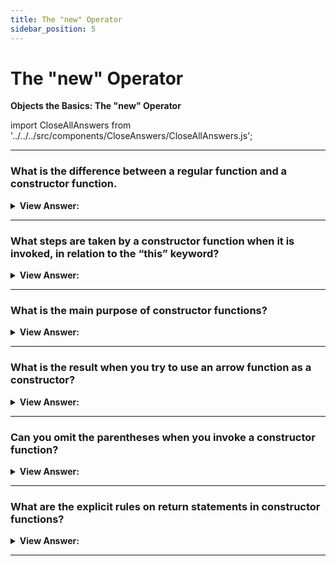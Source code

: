 ```yaml
---
title: The "new" Operator
sidebar_position: 5
---
```


# The "new" Operator

**Objects the Basics: The "new" Operator**

<head>
  <title>Constructors - JavaScript Interview Questions & Answers</title>
  <meta charSet="utf-8" />
</head>

import CloseAllAnswers from '../../../src/components/CloseAnswers/CloseAllAnswers.js';

<CloseAllAnswers />

---

### What is the difference between a regular function and a constructor function.

<details>
  <summary><strong>View Answer:</strong></summary>
  <div>
  <div><strong>Interview Response:</strong> The conventional differences is the constructor function name is capitalized and it should be invoked with the “new” operator.
</div><br />
  <div><strong className="codeExample">Code Example:</strong><br /><br />

  <div></div>

```js
function User(name) {
  this.name = name;
  this.isAdmin = false;
}

let user = new User('Jack');

alert(user.name); // Jack
alert(user.isAdmin); // false
```

  </div>
  </div>
</details>

---

### What steps are taken by a constructor function when it is invoked, in relation to the “this” keyword?

<details>
  <summary><strong>View Answer:</strong></summary>
  <div>
  <div><strong>Interview Response:</strong> First, a new object is created and assigned to “this”, the function body executes. Usually it modifies “this”, adds new properties, and the value of this is returned.
</div><br />
  <div><strong className="codeExample">Code Example:</strong><br /><br />

  <div></div>

```js
function User(name) {
  // this = {};  (implicitly)

  // add properties to this
  this.name = name;
  this.isAdmin = false;

  // return this;  (implicitly)
}

// So let user = new User("Jack") gives the same result as:

let user = {
  name: 'Jack',
  isAdmin: false,
};
```

  </div>
  </div>
</details>

---

### What is the main purpose of constructor functions?

<details>
  <summary><strong>View Answer:</strong></summary>
  <div>
  <div><strong>Interview Response:</strong> The main purpose of constructors is to act as the framework of an object creation. It quickly allows the code to create new objects in its image. All functions accept the arrow function can be used as a constructor.
</div>
  </div>
</details>

---

### What is the result when you try to use an arrow function as a constructor?

<details>
  <summary><strong>View Answer:</strong></summary>
  <div>
  <div><strong>Interview Response:</strong> Any attempt to resolve this in an arrow function will result in a type error. This is especially notable when you try to use an arrow function as a constructor. It will result in a type error. A cardinal rule to remember in JavaScript development is that arrow functions have no “THIS”.
</div><br />
  <div><strong className="codeExample">Code Example:</strong><br /><br />

  <div></div>

```js
const Car = (color) => {
  this.color = color;
};

const redCar = new Car('red'); // TypeError: Car is not a constructor
```

  </div>
  </div>
</details>

---

### Can you omit the parentheses when you invoke a constructor function?

<details>
  <summary><strong>View Answer:</strong></summary>
  <div>
  <div><strong>Interview Response:</strong>Yes, it is technically possible when you have no arguments and permitted by the specification, but it is not considered a good style. You should always use the parentheses even when you have no arguments in your constructor.
</div><br />
  <div><strong className="codeExample">Code Example:</strong><br /><br />

  <div></div>

```js
// let user = new User; <-- no parentheses

// same as
// let user = new User(); <-- proper implementation
```

  </div>
  </div>
</details>

---

### What are the explicit rules on return statements in constructor functions?

<details>
  <summary><strong>View Answer:</strong></summary>
  <div>
  <div><strong>Interview Response:</strong> Usually, constructors do not have a return statement. Their task is to write all necessary stuff into this, and it automatically becomes the result, but if there is a return statement, then the rule is simple.<br /><br />
  <ol>
    <li>If return is called with an object, then the object is returned instead of this.</li>
    <li>If return is called with a primitive, it is ignored.</li>
  </ol>
</div><br />
  <div><strong className="codeExample">Code Example:</strong><br /><br />

  <div></div>

```js
function BigUser() {
  this.name = 'John';

  return { name: 'Godzilla' }; // <-- returns this object
}

alert(new BigUser().name); // Godzilla, got that object
```

  </div>
  </div>
</details>

---
